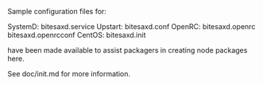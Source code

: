 Sample configuration files for:

SystemD: bitesaxd.service
Upstart: bitesaxd.conf
OpenRC:  bitesaxd.openrc
         bitesaxd.openrcconf
CentOS:  bitesaxd.init

have been made available to assist packagers in creating node packages here.

See doc/init.md for more information.
